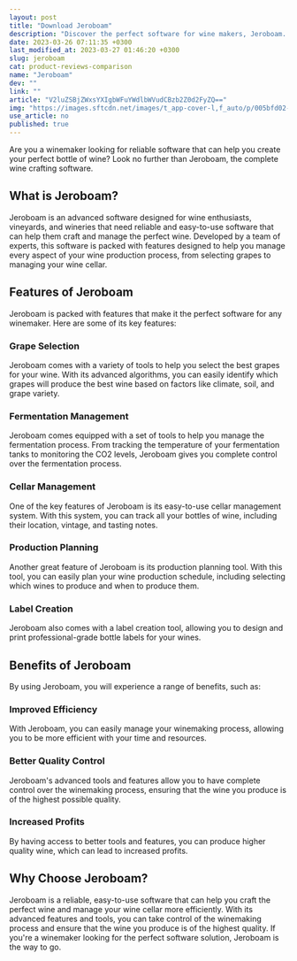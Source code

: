 ```yaml
---
layout: post
title: "Download Jeroboam"
description: "Discover the perfect software for wine makers, Jeroboam. Read on to learn how this software can help you craft the perfect wine and manage your wine cellar better."
date: 2023-03-26 07:11:35 +0300
last_modified_at: 2023-03-27 01:46:20 +0300
slug: jeroboam
cat: product-reviews-comparison
name: "Jeroboam"
dev: ""
link: ""
article: "V2luZSBjZWxsYXIgbWFuYWdlbWVudCBzb2Z0d2FyZQ=="
img: "https://images.sftcdn.net/images/t_app-cover-l,f_auto/p/005bfd02-9b26-11e6-819c-00163ec9f5fa/85430736/jeroboam-screenshot.jpg"
use_article: no
published: true
---
```

Are you a winemaker looking for reliable software that can help you create your perfect bottle of wine? Look no further than Jeroboam, the complete wine crafting software.

## What is Jeroboam?

Jeroboam is an advanced software designed for wine enthusiasts, vineyards, and wineries that need reliable and easy-to-use software that can help them craft and manage the perfect wine. Developed by a team of experts, this software is packed with features designed to help you manage every aspect of your wine production process, from selecting grapes to managing your wine cellar.

## Features of Jeroboam

Jeroboam is packed with features that make it the perfect software for any winemaker. Here are some of its key features:

### Grape Selection

Jeroboam comes with a variety of tools to help you select the best grapes for your wine. With its advanced algorithms, you can easily identify which grapes will produce the best wine based on factors like climate, soil, and grape variety.

### Fermentation Management

Jeroboam comes equipped with a set of tools to help you manage the fermentation process. From tracking the temperature of your fermentation tanks to monitoring the CO2 levels, Jeroboam gives you complete control over the fermentation process.

### Cellar Management

One of the key features of Jeroboam is its easy-to-use cellar management system. With this system, you can track all your bottles of wine, including their location, vintage, and tasting notes.

### Production Planning

Another great feature of Jeroboam is its production planning tool. With this tool, you can easily plan your wine production schedule, including selecting which wines to produce and when to produce them.

### Label Creation

Jeroboam also comes with a label creation tool, allowing you to design and print professional-grade bottle labels for your wines.

## Benefits of Jeroboam

By using Jeroboam, you will experience a range of benefits, such as:

### Improved Efficiency

With Jeroboam, you can easily manage your winemaking process, allowing you to be more efficient with your time and resources.

### Better Quality Control

Jeroboam's advanced tools and features allow you to have complete control over the winemaking process, ensuring that the wine you produce is of the highest possible quality.

### Increased Profits

By having access to better tools and features, you can produce higher quality wine, which can lead to increased profits.

## Why Choose Jeroboam?

Jeroboam is a reliable, easy-to-use software that can help you craft the perfect wine and manage your wine cellar more efficiently. With its advanced features and tools, you can take control of the winemaking process and ensure that the wine you produce is of the highest quality. If you're a winemaker looking for the perfect software solution, Jeroboam is the way to go.